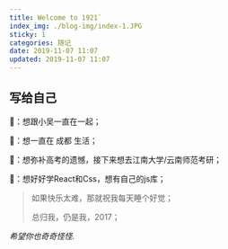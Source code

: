 ```yaml
---
title: Welcome to 1921`
index_img: ./blog-img/index-1.JPG
sticky: 1
categories: 随记
date: 2019-11-07 11:07
updated: 2019-11-07 11:07
---
```

##  写给自己

🍓：想跟小吴一直在一起；

🌈：想一直在 成都 生活；

🌇：想弥补高考的遗憾，接下来想去江南大学/云南师范考研；

🌰：想好好学React和Css，想有自己的js库；

> 如果快乐太难，那就祝我每天睡个好觉；
>
> 总归我，仍是我，2017；
>

<em>希望你也奇奇怪怪.</em>

